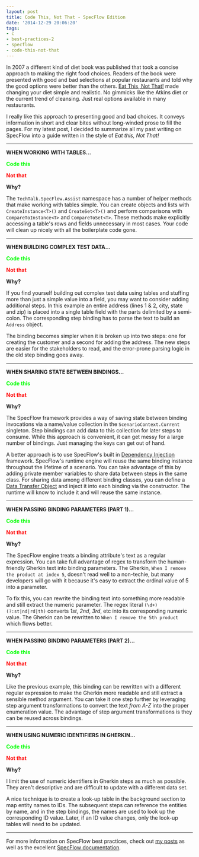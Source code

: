 ```yaml
---
layout: post
title: Code This, Not That - SpecFlow Edition
date: '2014-12-29 20:06:20'
tags:
- c
- best-practices-2
- specflow
- code-this-not-that
---
```


In 2007 a different kind of diet book was published that took a concise approach to making the right food choices. Readers of the book were presented with good and bad selections at popular restaurants and told why the good options were better than the others. [Eat This, Not That!](http://www.amazon.com/This-Thousands-Simple-Swaps-Pounds/dp/B002M3SP6O) made changing your diet simple and realistic. No gimmicks like the Atkins diet or the current trend of cleansing. Just real options available in many restaurants.

I really like this approach to presenting good and bad choices. It conveys information in short and clear bites without long-winded prose to fill the pages. For my latest post, I decided to summarize all my past writing on SpecFlow into a guide written in the style of *Eat this, Not That!*

----

**WHEN WORKING WITH TABLES...**

<span style="color: #00FF00; font-weight: bold">Code this</span>

<script src="https://gist.github.com/joebuschmann/50e12313ef9023d16793.js"></script>

<span style="color: #FF0000; font-weight: bold">Not that</span>

<script src="https://gist.github.com/joebuschmann/b3ae7a70286fee811103.js"></script>

**Why?**

The `TechTalk.SpecFlow.Assist` namespace has a number of helper methods that make working with tables simple. You can create objects and lists with `CreateInstance<T>()` and `CreateSet<T>()` and perform comparisons with `CompareToInstance<T>` and `CompareToSet<T>`. These methods make explicitly accessing a table's rows and fields unnecessary in most cases. Your code will clean up nicely with all the boilerplate code gone.

----

**WHEN BUILDING COMPLEX TEST DATA...**

<span style="color: #00FF00; font-weight: bold">Code this</span>

<script src="https://gist.github.com/joebuschmann/258771b995d738ce270a.js"></script>

<script src="https://gist.github.com/joebuschmann/fcbe058b70b89d288292.js"></script>

<span style="color: #FF0000; font-weight: bold">Not that</span>

<script src="https://gist.github.com/joebuschmann/5f5eb9862b37d32f2a95.js"></script>

<script src="https://gist.github.com/joebuschmann/c1d100d0f14718a10fe4.js"></script>

**Why?**

If you find yourself building out complex test data using tables and stuffing more than just a simple value into a field, you may want to consider adding additional steps. In this example an entire address (lines 1 & 2, city, state and zip) is placed into a single table field with the parts delimited by a semi-colon. The corresponding step binding has to parse the text to build an `Address` object.

The binding becomes simpler when it is broken up into two steps: one for creating the customer and a second for adding the address. The new steps are easier for the stakeholders to read, and the error-prone parsing logic in the old step binding goes away.

----

**WHEN SHARING STATE BETWEEN BINDINGS...**

<span style="color: #00FF00; font-weight: bold">Code this</span>

<script src="https://gist.github.com/joebuschmann/a238cb7fcd234eb5432b.js"></script>

<span style="color: #FF0000; font-weight: bold">Not that</span>

<script src="https://gist.github.com/joebuschmann/a1c29ef9a418259dc1a0.js"></script>

**Why?**

The SpecFlow framework provides a way of saving state between binding invocations via a name/value collection in the `ScenarioContext.Current` singleton. Step bindings can add data to this collection for later steps to consume. While this approach is convenient, it can get messy for a large number of bindings. Just managing the keys can get out of hand.

A better approach is to use SpecFlow's built in [Dependency Injection](http://en.wikipedia.org/wiki/Dependency_injection) framework. SpecFlow's runtime engine will reuse the same binding instance throughout the lifetime of a scenario. You can take advantage of this by adding private member variables to share data between steps in the same class. For sharing data among different binding classes, you can define a [Data Transfer Object](http://en.wikipedia.org/wiki/Data_transfer_object) and inject it into each binding via the constructor. The runtime will know to include it and will reuse the same instance.

----

**WHEN PASSING BINDING PARAMETERS (PART 1)...**

<span style="color: #00FF00; font-weight: bold">Code this</span>

<script src="https://gist.github.com/joebuschmann/ade407b0ef96df81b7b7.js"></script>

<span style="color: #FF0000; font-weight: bold">Not that</span>

<script src="https://gist.github.com/joebuschmann/d20feb832cb48ea3a6f5.js"></script>

**Why?**

The SpecFlow engine treats a binding attribute's text as a regular expression. You can take full advantage of regex to transform the human-friendly Gherkin text into binding parameters. The Gherkin, `When I remove the product at index 5`, doesn't read well to a non-techie, but many developers will go with it because it's easy to extract the ordinal value of 5 into a parameter.

To fix this, you can rewrite the binding text into something more readable and still extract the numeric parameter. The regex literal `(\d+)(?:st|nd|rd|th)` converts *1st*, *2nd*, *3rd*, etc into its corresponding numeric value. The Gherkin can be rewritten to `When I remove the 5th product` which flows better.

----

**WHEN PASSING BINDING PARAMETERS (PART 2)...**

<span style="color: #00FF00; font-weight: bold">Code this</span>

<script src="https://gist.github.com/joebuschmann/c87ba3f0209567a0bf8a.js"></script>

<span style="color: #FF0000; font-weight: bold">Not that</span>

<script src="https://gist.github.com/joebuschmann/1485015753dfa9f0df60.js"></script>

**Why?**

Like the previous example, this binding can be rewritten with a different regular expression to make the Gherkin more readable and still extract a sensible method argument. You can take it one step further by leveraging step argument transformations to convert the text *from A-Z* into the proper enumeration value. The advantage of step argument transformations is they can be reused across bindings.

----

**WHEN USING NUMERIC IDENTIFIERS IN GHERKIN...**

<span style="color: #00FF00; font-weight: bold">Code this</span>

<script src="https://gist.github.com/joebuschmann/23072d552bf740e5d3d2.js"></script>

<script src="https://gist.github.com/joebuschmann/97314cf578cefff7ac01.js"></script>

<span style="color: #FF0000; font-weight: bold">Not that</span>

<script src="https://gist.github.com/joebuschmann/f91fc8d18469967084b6.js"></script>

<script src="https://gist.github.com/joebuschmann/0923456d6ccbd2c27edd.js"></script>

**Why?**

I limit the use of numeric identifiers in Gherkin steps as much as possible. They aren't descriptive and are difficult to update with a different data set.

A nice technique is to create a look-up table in the background section to map entity names to IDs. The subsequent steps can reference the entities by name, and in the step bindings, the names are used to look up the corresponding ID value. Later, if an ID value changes, only the look-up tables will need to be updated.

----

For more information on SpecFlow best practices, check out [my posts](/tags/specflow) as well as the excellent [SpecFlow documentation](http://www.specflow.org/documentation/).